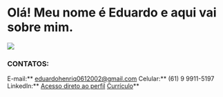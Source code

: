 # Olá! Meu nome é Eduardo e aqui vai sobre mim.

<div style="display: inline_block">
 <img src="https://github-readme-stats.vercel.app/api?username=EduardoHrq&show_icons=true&bg_color=1C1C1C&text_color=F8F8FF&title_color=00FFFF&icon_color=00FFFF"/>

 <h3>CONTATOS:</h3> 

</div>





E-mail:** eduardohenriq0612002@gmail.com
  Celular:** (61) 9 9911-5197
  LinkedIn:**  [Acesso direto ao perfil](https://www.linkedin.com/in/eduardohrq/)
  [Currículo](https://scratch-liver-72b.notion.site/EDUARDO-HENRIQUE-LIMA-SILVA-539a2be47d2d4544bc04f6b93aed8627)**

